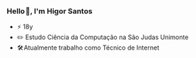 ### Hello 👋, I'm Higor Santos

- ⚡ 18y
- ✏️ Estudo Ciência da Computação na São Judas Unimonte
- 🛠️ Atualmente trabalho como Técnico de Internet

